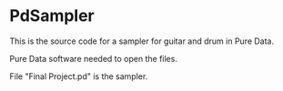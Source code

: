 # PdSampler

This is the source code for a sampler for guitar and drum in Pure Data.

Pure Data software needed to open the files.

File "Final Project.pd" is the sampler.
